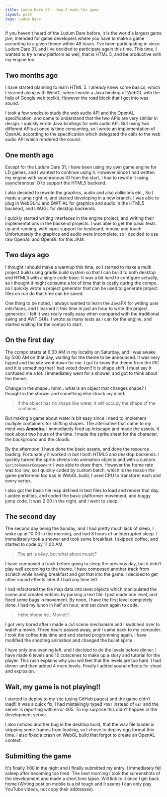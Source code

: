 ```yaml
---
title: Ludum Dare 35 - How I made the game
layout: post
tags: Ludum Dare
---
```


If you haven't heard of the Ludum Dare before, it is the world's largest game jam, intended for game developers where you have to make a game according to a given theme within 48 hours. I've been participating in since Ludum Dare 31, and I've decided to participate again this time. This time, I wanted to try a new platform as well, that is HTML 5, and be productive with my engine too.

## Two months ago

I have started planning to learn HTML 5. I already knew some basics, which I learned along with WebGL when I wrote a Java binding of WebGL with the help of Google web toolkit. However the road block that I got into was sound.

I took a few weeks to study the web audio API and the OpenAL specification, and came to understand that the two APIs are very similar in design. I quickly wrote Java bindings for web audio API. But using two different APIs at once is time consuming, so I wrote an implementation of OpenAL according to the specification which delegated the calls to the web audio API which rendered the sound.

## One month ago

Except for the Ludum Dare 31, I have been using my own game engine for LD games, and I wanted to continue using it. However since I had written my engine with synchronous IO from the start, I had to rewrite it using asynchronous IO to support the HTML5 backend.

I also decided to rewrite the graphics, audio and also collisions etc., So I made a jump right in, and started developing in a new branch. I was able to plug in WebGL4J and GWT-AL for graphics and audio in the HTML5 backend, and LWJGL for desktop backends.

I quickly started writing interfaces in the engine project, and writing their implementations in the backend projects. I was able to get the basic tests up and running, with input support for keyboard, mouse and touch. Unfortunately the graphics and audio were incomplete, so I decided to use raw OpenAL and OpenGL for this JAM.

## Two days ago

I thought I should make a warmup this time, so I started to make a multi project build using gradle build system so that I can build to both desktop and HTML5 with a single code base. It was a bit hard to configure actually, so I thought it might consume a lot of time that is costly during the compo, so I quickly wrote a project generator that can be used to generate project files on run do that time can be saved.

One thing to be noted, I always wanted to learn the JavaFX for writing user interfaces, and I learned it this time in just an hour to write the project generator. I felt it was really really easy when compared with the traditional swing and AWT GUIs. I wrote as many tests as I can for the engine, and started waiting for the compo to start.

## On the first day

The compo starts at 6:30 AM in my locality on Saturday, and I was awake by 5:00 AM on that day, waiting for the theme to be announced. It was very hyped and the site went down for me. I got to know the theme from the IRC and it is something that I had voted down!! It is shape shift. I must say it confused me a lot. I immediately went for a shower, and got to think about the theme.

Change in the shape.. hmm.. what is an object that changes shape? I thought in the shower and something else struck my mind.

> If the object has no shape like water, it will occupy the shape of the container.

But making a game about water is bit easy since I need to implement multiple containers for shifting shapes. The alternative that came to my mind was **Amoeba**. I immediately fired up Inkscape and made the assets, it took about two hours of the time. I made the sprite sheet for the character, the background and the clouds.

By the afternoon, I have done the basic assets, and done the resource loading. Fortunately it worked in but l both HTML5 and desktop backends. I quickly turned the sprite sheets into animation objects and with a custom `SpriteRenderComponent` I was able to draw them. However the frame rate was too low, so I quickly coded by custom batch, which is the reason the game performed too bad in WebGL build, I used CPU to transform each and every vertex.

I also got the basic tile map defined in text files to load and render that day. I added entities, and coded the basic platformer movement, and buggy jump code. It was 2:00 in the night, and I went to sleep.

## The second day

The second day being the Sunday, and I had pretty much lack of sleep, I woke up at 10:00 in the morning, and had 8 hours of uninterrupted sleep. I immediately took a shower and took some breakfast. I skipped coffee, and started to code by 11:00 AM.

> The art is okay, but what about music?

I have composed a track before going to sleep the previous day, but it didn't play well according to the theme. I have composed another track from scratch while having breakfast and got that into the game. I decided to get other sound effects later if I had any time left.

I had refactored the tile map data into level objects which manipulated the scene and created entities by parsing a text file. I just made one level, and fixed some bugs in movement. By noon, I have the first level completely done. I had my lunch in half an hour, and sat down again to code.

> Hehe hhehe he.. Movie!!!

I got very bored after i made a cut scene mechanism and I switched over to watch a movie. Three hours passed away, and I came back to my computer. I took the coffee this time and and started programming again. I have modified the shooting animation and changed the bullet sprite.

I have only one evening left, and I decided to do the levels before dinner. I have made 6 levels and 10 cutscenes to make up a story and tutorial for the player. This rush explains why you will feel that the levels are too hard. I had dinner and then added 4 more levels. Finally I added sound effects for shoot and explosion.

## Wait, my game is not playing!!

I started to deploy to my site (using GitHub pages) and the game didn't load!! It was a quick fix, I had mistakingly typed `POST` instead of `GET` and the server is reporting with error 405. To my surprise this didn't happen in the development server.

I also noticed another bug in the desktop build, that the wav file loader is skipping some frames from loading, so I chose to deploy ogg format this time. I also fixed a crash on WebGL build that forgot to create an OpenAL context.

## Submitting the game

It's finally 1:00 in the night and I finally submitted my entry. I immediately fell asleep after becoming too tired. The next morning I took the screenshots of the development and made a short time lapse. Will link to it once I get back home (Writing post on mobile is a bit tough and it seems I can only play YouTube videos, not copy their addresses).
